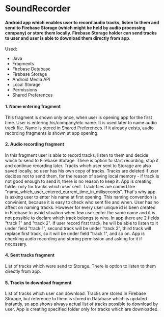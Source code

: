 # SoundRecorder
#### Android app which enables user to record audio tracks, listen to them and send to Firebase Storage (which might be held by audio processing company) or store them locally. Firebase Storage holder can send tracks to user and user is able to download them directly from app.

Used:
- Java
- Fragments
- Firebase Database
- Firebase Storage
- Android Media API
- Local Storage
- Permissions
- Shared Preferences

#### 1. Name entering fragment

This fragment is shown only once, when user is opening app for the first time. User is entering his/company/etc name. It is used later to name audio track file. Name is stored in Shared Preferences. If it already exists, audio recording fragments is shown at app opening.

#### 2. Audio recording fragment

In this fragment user is able to record tracks, listen to them and decide which to send to Firebase Storage. There is option to start recording, stop it and continue recording later. Tracks which user sent to Storage are also saved locally, so user has his own copy of tracks. Tracks are deleted if user decides not to send them, for the reason of saving local memory - if track is not good enough to send it, there is no reason to keep it. App is creating folder only for tracks which user sent. Track files are named like "name_which_user_entered_current_time_in_miliseconds". That's why app is asking user to enter his name at first opening. This naming convention is convinient, because it is easy to check who sent file and when. User has no affect on naming tracks. However for every user unique id is been created in Firebase to avoid situation when few user enter the same name and it is not possible to declare which track belongs to who. In app there are 2 fields "track 1" and "track 2". If user record first track, he will be able to listen to it under field "track 1", second track will be under "track 2", third track will replace first track, so it will be under field "track 1", and so on. App is checking audio recording and storing permission and asking for it if necessary.

#### 4. Sent tracks fragment

List of tracks which were send to Storage. There is option to listen to them directly from app.

#### 5. Tracks to download fragment

List of tracks which user can download. 
Tracks are stored in Firebase Storage, but reference to them is stored in Database which is updated instantly, so app shows always actual list of tracks possible to download by user. App is creating specified folder only for tracks which are downloaded.
